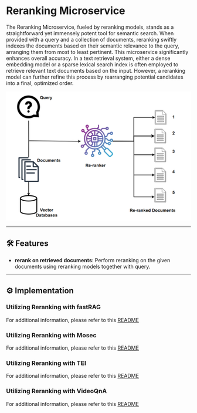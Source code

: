 # Reranking Microservice

The Reranking Microservice, fueled by reranking models, stands as a straightforward yet immensely potent tool for semantic search.
When provided with a query and a collection of documents, reranking swiftly indexes the documents based on their semantic relevance to the query,
arranging them from most to least pertinent. This microservice significantly enhances overall accuracy. In a text retrieval system,
either a dense embedding model or a sparse lexical search index is often employed to retrieve relevant text documents based on the input.
However, a reranking model can further refine this process by rearranging potential candidates into a final, optimized order.

![Flow Chart](./assets/img/reranking_flow.png)

---

## 🛠️ Features

- **rerank on retrieved documents**: Perform reranking on the given documents using reranking models together with query.

---

## ⚙️ Implementation

### Utilizing Reranking with fastRAG

For additional information, please refer to this [README](./fastrag/README.md)

### Utilizing Reranking with Mosec

For additional information, please refer to this [README](./mosec/langchain/README.md)

### Utilizing Reranking with TEI

For additional information, please refer to this [README](./tei/README.md)

### Utilizing Reranking with VideoQnA

For additional information, please refer to this [README](./videoqna/README.md)
